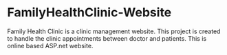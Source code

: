# FamilyHealthClinic-Website
Family Health Clinic is a clinic management website. This project is created to handle the clinic appointments between doctor and patients. This is online based ASP.net website.

